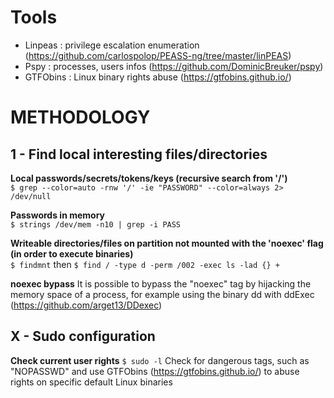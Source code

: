 # Tools
- Linpeas : privilege escalation enumeration (https://github.com/carlospolop/PEASS-ng/tree/master/linPEAS)
- Pspy : processes, users infos (https://github.com/DominicBreuker/pspy)
- GTFObins : Linux binary rights abuse (https://gtfobins.github.io/)  
  
# METHODOLOGY
## 1 - Find local interesting files/directories   
**Local passwords/secrets/tokens/keys (recursive search from '/')**  
	`$ grep --color=auto -rnw '/' -ie "PASSWORD" --color=always 2> /dev/null`   
	
**Passwords in memory**  
	`$ strings /dev/mem -n10 | grep -i PASS`  
	
**Writeable directories/files on partition not mounted with the 'noexec' flag (in order to execute binaries)**  
	`$ findmnt` then `$ find / -type d -perm /002 -exec ls -lad {} +`   
  
**noexec bypass**
	It is possible to bypass the "noexec" tag by hijacking the memory space of a process, for example using the binary dd with ddExec (https://github.com/arget13/DDexec)  
   
## X - Sudo configuration  
**Check current user rights** 
	`$ sudo -l`
	Check for dangerous tags, such as "NOPASSWD" and use GTFObins (https://gtfobins.github.io/) to abuse rights on specific default Linux binaries
